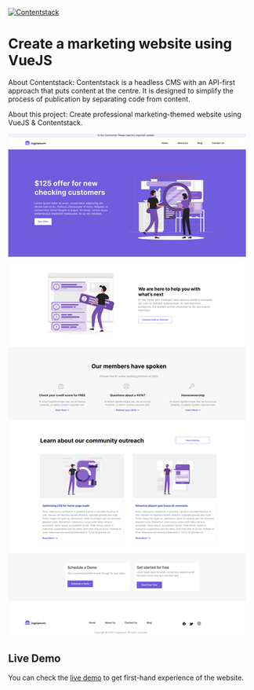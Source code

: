 [![Contentstack](https://camo.githubusercontent.com/d24f513afa94a4a762533d54a0f590300dbd0413/68747470733a2f2f7777772e636f6e74656e74737461636b2e636f6d2f646f63732f7374617469632f696d616765732f636f6e74656e74737461636b2e706e67)](https://www.contentstack.com/)

# Create a marketing website using VueJS

About Contentstack: Contentstack is a headless CMS with an API-first approach that puts content at the centre. It is designed to simplify the process of publication by separating code from content.

About this project: Create professional marketing-themed website using VueJS & Contentstack.

![contentstack-vuejs-starter-app](/public/readme.png)

## Live Demo

You can check the [live demo](https://contentstack-vuejs-starter-app.vercel.app/) to get first-hand experience of the website.



